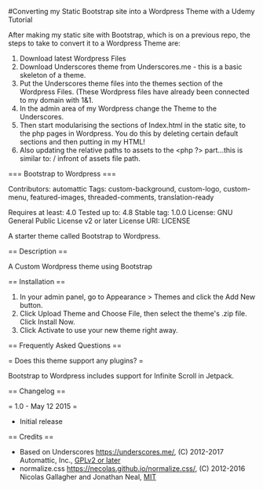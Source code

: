 #Converting my Static Bootstrap site into a Wordpress Theme with a Udemy Tutorial

After making my static site with Bootstrap, which is on a previous repo, the steps to take to convert it to a Wordpress Theme are:

1. Download latest Wordpress Files
2. Download Underscores theme from Underscores.me - this is a basic skeleton of a theme.
3. Put the Underscores theme files into the themes section of the Wordpress Files. (These Wordpress files have already been connected to my domain with 1&1.
4. In the admin area of my Wordpress change the Theme to the Underscores. 
5. Then start modularising the sections of Index.html in the static site, to the php pages in Wordpress. You do this by deleting certain default sections and then putting in my HTML! 
6. Also updating the relative paths to assets to the <php ?> part...this is similar to: <?php bloginfo('template_directory'); ?>/ infront of assets file path.













=== Bootstrap to Wordpress ===

Contributors: automattic
Tags: custom-background, custom-logo, custom-menu, featured-images, threaded-comments, translation-ready

Requires at least: 4.0
Tested up to: 4.8
Stable tag: 1.0.0
License: GNU General Public License v2 or later
License URI: LICENSE

A starter theme called Bootstrap to Wordpress.

== Description ==

A Custom Wordpress theme using Bootstrap

== Installation ==

1. In your admin panel, go to Appearance > Themes and click the Add New button.
2. Click Upload Theme and Choose File, then select the theme's .zip file. Click Install Now.
3. Click Activate to use your new theme right away.

== Frequently Asked Questions ==

= Does this theme support any plugins? =

Bootstrap to Wordpress includes support for Infinite Scroll in Jetpack.

== Changelog ==

= 1.0 - May 12 2015 =
* Initial release

== Credits ==

* Based on Underscores https://underscores.me/, (C) 2012-2017 Automattic, Inc., [GPLv2 or later](https://www.gnu.org/licenses/gpl-2.0.html)
* normalize.css https://necolas.github.io/normalize.css/, (C) 2012-2016 Nicolas Gallagher and Jonathan Neal, [MIT](https://opensource.org/licenses/MIT)
